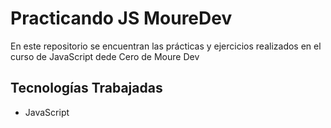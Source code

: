 # Practicando JS MoureDev

En este repositorio se encuentran las prácticas y ejercicios realizados en el curso de JavaScript dede Cero de Moure Dev

## Tecnologías Trabajadas

- JavaScript
